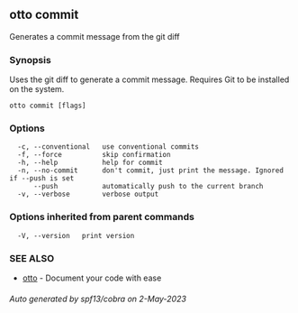 ## otto commit

Generates a commit message from the git diff

### Synopsis

Uses the git diff to generate a commit message. Requires Git to be installed on the system.

```
otto commit [flags]
```

### Options

```
  -c, --conventional   use conventional commits
  -f, --force          skip confirmation
  -h, --help           help for commit
  -n, --no-commit      don't commit, just print the message. Ignored if --push is set
      --push           automatically push to the current branch
  -v, --verbose        verbose output
```

### Options inherited from parent commands

```
  -V, --version   print version
```

### SEE ALSO

* [otto](otto.md)	 - Document your code with ease

###### Auto generated by spf13/cobra on 2-May-2023
